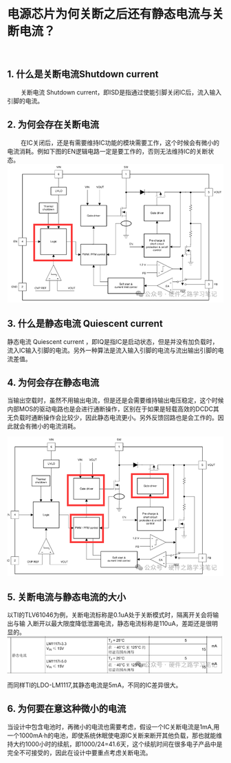 # 电源芯片为何关断之后还有静态电流与关断电流？

  
## **1. 什么是关断电流Shutdown current**

        关断电流 Shutdown current，即ISD是指通过使能引脚关闭IC后，流入输入引脚的电流。

## **2. 为何会存在关断电流**

        在IC关闭后，还是有需要维持IC功能的模块需要工作，这个时候会有微小的电流消耗。例如下图的EN逻辑电路一定是要工作的，否则无法维持IC的关断状态。
![](https://raw.githubusercontent.com/LeroyK111/pictureBed/master/20250219005648.png)

## 3. 什么是静态电流 Quiescent current

静态电流 Quiescent current ，即IQ是指IC是启动状态，但是并没有加负载时，流入IC输入引脚的电流。另外一种算法是流入输入引脚的电流与流出输出引脚的电流差值。

## 4. 为何会存在静态电流

当输出空载时，虽然不用输出电流，但是还是会需要维持输出电压稳定，这个时候内部MOS的驱动电路也是会进行通断操作，区别在于如果是轻载高效的DCDC其无负载时通断操作会比较少，因此静态电流更小。另外反馈回路也是会工作的。因此就会有微小的电流消耗。

![](https://raw.githubusercontent.com/LeroyK111/pictureBed/master/20250219005753.png)


## 5. 关断电流与静态电流的大小
以TI的TLV61046为例，关断电流标称是0.1uA处于关断模式时，隔离开关会将输出与输 入断开以最大限度降低泄漏电流，静态电流标称是110uA，差距还是很明显的。
![](https://raw.githubusercontent.com/LeroyK111/pictureBed/master/20250219005818.png)

而同样TI的LDO-LM1117,其静态电流是5mA，不同的IC差异很大。

## 6. 为何要在意这种微小的电流

当设计中包含电池时，再微小的电流也需要考虑，假设一个IC关断电流是1mA,用一个1000mA·h的电池，即使系统休眠使电源IC关断来断开其他负载，那也就能维持大约1000小时的续航，即1000/24=41.6天，这个续航时间在很多电子产品中是完全不可接受的，因此在设计中要重点考虑关断电流。

